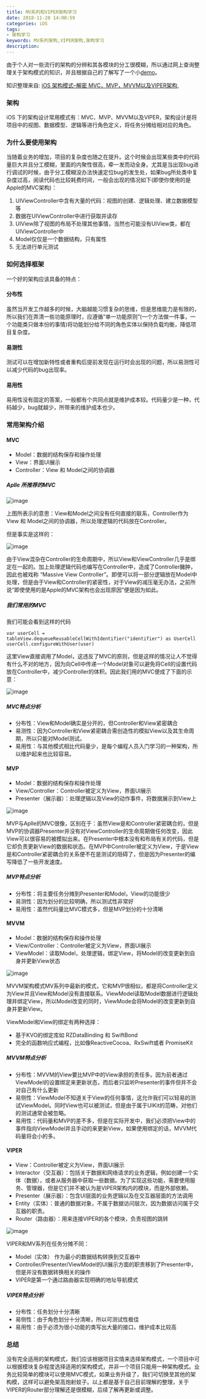 ```yaml
---
title: MV系列和VIPER架构学习
date: 2018-11-28 14:08:59
categories: iOS
tags: 
- 架构学习
keywords: MV系列架构,VIPER架构,架构学习
description:
---
```

由于个人对一些流行的架构的分辨和其各模块的分工很模糊，所以通过网上查询整理关于架构模式的知识，并且根据自己的了解写了一个小[demo](https://github.com/MeanMouse/ArchitectureDemo)。

知识整理来自: [iOS 架构模式–解密 MVC，MVP，MVVM以及VIPER架构,](http://ios.jobbole.com/83727/)

### 架构
iOS 下的架构设计常用模式有：MVC、MVP、MVVM以及VIPER，架构设计是将项目中的视图、数据模型、逻辑等进行角色定义，将任务分摊给相对应的角色。

### 为什么要使用架构
当随着业务的增加，项目的复杂度也随之在提升。这个时候会出现某些类中的代码量巨大并且分工模糊，里面的内聚性很高，牵一发而动全身。尤其是当出现bug进行调试的时候，由于分工模糊没办法快速定位bug的发生处，如果bug所处类中复杂度过高，阅读代码也比较耗费时间，一般会出现的情况如下(即使你使用的是Apple的MVC架构)：
1. UIViewController中含有大量的代码：视图的创建、逻辑处理、建立数据模型等
2. 数据在UIViewController中进行获取并读存
3. UIView除了视图的布局不处理其他事情，当然也可能没有UIView类，都在UIViewController中
4. Model仅仅是一个数据结构，只有属性
5. 无法进行单元测试

### 如何选择框架
一个好的架构应该具备的特点：
#### 分布性
虽然当开发工作越多的时候，大脑越能习惯复杂的思维，但是思维能力是有限的，所以我们在弄清一些功能原理时，应遵循“单一功能原则”(一个方法做一件事，一个功能类只做本份的事情)将功能划分给不同的角色实体以保持负载均衡，降低项目复杂度。

#### 易测性
测试可以在增加新特性或者重构后提前发现在运行时会出现的问题，所以易测性可以减少代码的bug出现率。

#### 易用性
易用性没有固定的答案，一般都有个共同点就是维护成本较。代码量少是一种，代码越少，bug就越少，所带来的维护成本也少。

### 常用架构介绍
#### MVC
- Model：数据的结构保存和操作处理
- View：界面UI展示
- Controller：View 和 Model之间的协调器

##### Aplle 所推荐的MVC

![image](http://upload-images.jianshu.io/upload_images/3850436-53e7ffe36e1a158f.w!&rf=viewer_4?imageMogr2/auto-orient/strip%7CimageView2/2/w/1240)

上图所表示的意思：View和Model之间没有任何直接的联系，Controller作为View 和 Model之间的协调器，所以处理逻辑的代码放在Controller。

但是事实是这样的：

![image](http://upload-images.jianshu.io/upload_images/3850436-9b68bbcc8a03eb06?imageMogr2/auto-orient/strip%7CimageView2/2/w/1240)

由于View混杂在Controller的生命周期中，所以View和ViewController几乎是绑定在一起的。加上处理逻辑代码也编写在Controller中，造成了Controller臃肿，因此也被戏称 “Massive View Controller”。即使可以将一部分逻辑放在Model中处理，但是由于View和Controller的紧密性，对于View的减压毫无办法，之前所说“即使使用的是Apple的MVC架构也会出现原因”便是因为如此。

##### 我们常用的MVC

我们可能会看到这样的代码
```
var userCell = tableView.dequeueReusableCellWithIdentifier("identifier") as UserCell
userCell.configureWithUser(user)
```
这里View直接调用了Model，这违反了MVC的原则，但是这样的情况让人不觉得有什么不对的地方，因为向Cell中传递一个Model对象可以避免将Cell的设置代码放在Controller中，减少Controller的体积。因此我们用的MVC便成了下面的示意：

![image](http://upload-images.jianshu.io/upload_images/3850436-4884937238fa1478.I!&rf=viewer_4?imageMogr2/auto-orient/strip%7CimageView2/2/w/1240)

##### MVC特点分析
- 分布性：View和Model确实是分开的，但Controller和View紧密耦合
- 易测性：因为Controller和View紧密耦合需创造性的模拟View以及其生命周期，所以只能对Model测试。
- 易用性：与其他模式相比代码量少，是每个编程人员入门学习的一种架构，所以维护起来也比较容易。

#### MVP

- Model：数据的结构保存和操作处理
- View/Controller：Controller被定义为View，界面UI展示
- Presenter（展示器）：处理逻辑以及View的动作事件，将数据展示到View上

![image](http://upload-images.jianshu.io/upload_images/3850436-a0cfd7951ac5af7e?imageMogr2/auto-orient/strip%7CimageView2/2/w/1240)

MVP与Aplle的MVC很像，区别在于：虽然View是和Controller紧密耦合的，但是MVP的协调器Presenter并没有对ViewController的生命周期做任何改变，因此View可以很容易的被模拟出来。在Presenter中根本没有和布局有关的代码，但是它却负责更新View的数据和状态。在MVP中Controller被定义为View，于是View是和Controller紧密耦合的关系便不在是测试的阻碍了，但是因为Presenter的编写降低了一些开发速度。

##### MVP特点分析
- 分布性：将主要任务分摊到Presenter和Model，View的功能很少
- 易测性：因为划分的比较明确，所以测试性非常好
- 易用性：虽然代码量比MVC模式多，但是MVP划分的十分清晰

#### MVVM

- Model：数据的结构保存和操作处理
- View/Controller：Controller被定义为View，界面UI展示
- ViewModel：读取Model，处理逻辑，绑定View，将Model的改变更新到自身并更新View状态

![image](http://upload-images.jianshu.io/upload_images/3850436-26f8b73dabf87a5b?imageMogr2/auto-orient/strip%7CimageView2/2/w/1240)

MVVM架构模式MV系列中最新的模式，它和MVP很相似，都是将Controller定义为View并且View和Model没有直接联系。ViewModel读取Model数据进行逻辑处理并绑定View，所以Model改变的同时，ViewMode会将Model的改变更新到自身并更新View。

ViewModel和View的绑定有两种选择：
- 基于KVO的绑定库如 RZDataBinding 和 SwiftBond
- 完全的函数响应式编程，比如像ReactiveCocoa、RxSwift或者 PromiseKit

##### MVVM特点分析
- 分布性：MVVM的View要比MVP中的View承担的责任多。因为前者通过ViewModel的设置绑定来更新状态，而后者只监听Presenter的事件但并不会对自己有什么更新
- 易侧性：ViewModel不知道关于View的任何事情，这允许我们可以轻易的测试ViewModel。同时View也可以被测试，但是由于属于UIKit的范畴，对他们的测试通常会被忽略。
- 易用性：代码量和MVP的差不多，但是在实际开发中，我们必须把View中的事件指向ViewModel并且手动的来更新View，如果使用绑定的话，MVVM代码量将会小的多。

#### VIPER
- View：Controller被定义为View，界面UI展示
- Interactor（交互器）：包括关于数据和网络请求的业务逻辑，例如创建一个实体（数据），或者从服务器中获取一些数据。为了实现这些功能，需要使用服务、管理器，但是它们并不被认为是VIPER架构内的模块，而是外部依赖。
- Presenter（展示器）：包含UI层面的业务逻辑以及在交互器层面的方法调用
- Entity（实体）：普通的数据对象，不属于数据访问层次，因为数据访问属于交互器的职责。
- Router（路由器）：用来连接VIPER的各个模块，负责视图的跳转

![image](http://upload-images.jianshu.io/upload_images/3850436-60cad17c1f53861d.AQAAAAADF98!&rf=viewer_4?imageMogr2/auto-orient/strip%7CimageView2/2/w/1240)

VIPER和MV系列在任务分摊不同：
- Model（实体） 作为最小的数据结构转换到交互器中
- Controller/Presenter/ViewModel的UI展示方面的职责移到了Presenter中，但是并没有数据转换相关的操作
- VIPER是第一个通过路由器实现明确的地址导航模式

##### VIPER特点分析
- 分布性：任务划分十分清晰
- 易侧性：由于角色划分十分清晰，所以可测试性极佳
- 易用性：由于必须为很小功能的类写出大量的接口，维护成本比较高

### 总结

没有完全适用的架构模式，我们应该根据项目实情来选择架构模式，一个项目中可以根据模块复杂程度选择适用的架构模式，并非一个项目只能用一种架构模式。业务比较简单的模块可以使用MVC模式，如果业务升级了，我们可切换至其他的架构模，这样可以避免架高炮射蚊子。以上都是基于自己目前理解的整理，关于VIPER的Router部分理解还是很模糊，后续了解再更新或调整。
